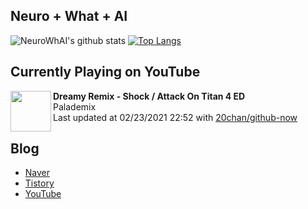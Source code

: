 ## Neuro + What + AI

![NeuroWhAI's github stats](https://github-readme-stats.vercel.app/api?username=neurowhai&count_private=true&show_icons=true)
[![Top Langs](https://github-readme-stats.vercel.app/api/top-langs/?username=neurowhai&layout=compact)](https://github.com/anuraghazra/github-readme-stats)

## Currently Playing on YouTube

[<img align="left" height="65" src="https://yt3.ggpht.com/ytc/AAUvwngBFxv0P-nIMKGrV9k4rjGMu-szO0Sxdlj8nYT4YQ=s88-c-k-c0x00ffffff-no-rj-mo">](https://www.youtube.com/channel/UCb8doC0mHqrDgtxQMXFm94w)

**Dreamy Remix - Shock / Attack On Titan 4 ED**  
Palademix  
Last updated at 02/23/2021 22:52 with [20chan/github-now](https://github.com/20chan/github-now)

## Blog

- [Naver](http://blog.naver.com/neurowhai)
- [Tistory](http://neurowhai.tistory.com/)
- [YouTube](https://www.youtube.com/channel/UCB_v1xU6laBHOeH6z4L-Mtw)
